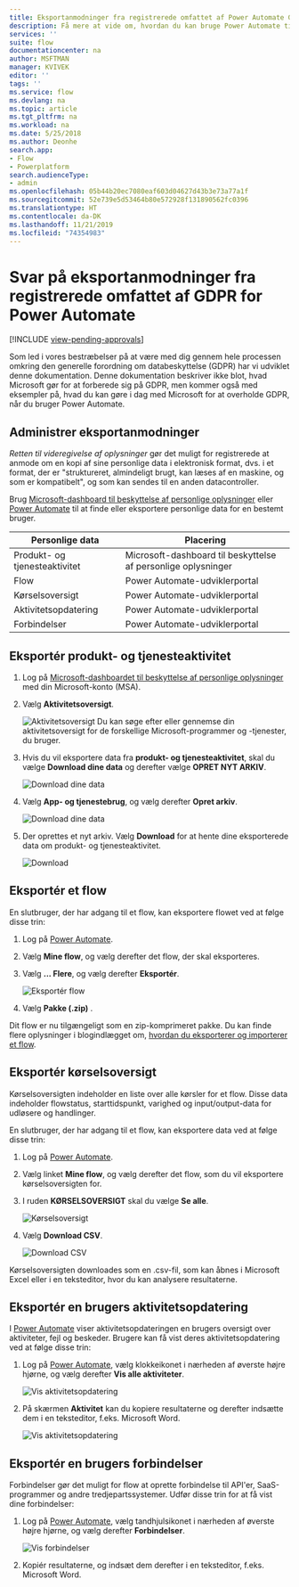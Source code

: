 ```yaml
---
title: Eksportanmodninger fra registrerede omfattet af Power Automate GDPR for Microsoft-konti (MSA) | Microsoft Docs
description: Få mere at vide om, hvordan du kan bruge Power Automate til at svare på eksportanmodninger fra registrerede omfattet af GPDR for Microsoft-konti.
services: ''
suite: flow
documentationcenter: na
author: MSFTMAN
manager: KVIVEK
editor: ''
tags: ''
ms.service: flow
ms.devlang: na
ms.topic: article
ms.tgt_pltfrm: na
ms.workload: na
ms.date: 5/25/2018
ms.author: Deonhe
search.app:
- Flow
- Powerplatform
search.audienceType:
- admin
ms.openlocfilehash: 05b44b20ec7080eaf603d04627d43b3e73a77a1f
ms.sourcegitcommit: 52e739e5d53464b80e572928f131890562fc0396
ms.translationtype: HT
ms.contentlocale: da-DK
ms.lasthandoff: 11/21/2019
ms.locfileid: "74354983"
---
```

# <a name="responding-to-gdpr-data-subject-export-requests-for-power-automate"></a>Svar på eksportanmodninger fra registrerede omfattet af GDPR for Power Automate
[!INCLUDE [view-pending-approvals](includes/cc-rebrand.md)]

Som led i vores bestræbelser på at være med dig gennem hele processen omkring den generelle forordning om databeskyttelse (GDPR) har vi udviklet denne dokumentation. Denne dokumentation beskriver ikke blot, hvad Microsoft gør for at forberede sig på GDPR, men kommer også med eksempler på, hvad du kan gøre i dag med Microsoft for at overholde GDPR, når du bruger Power Automate.

## <a name="manage-export-requests"></a>Administrer eksportanmodninger

*Retten til videregivelse af oplysninger* gør det muligt for registrerede at anmode om en kopi af sine personlige data i elektronisk format, dvs. i et format, der er "struktureret, almindeligt brugt, kan læses af en maskine, og som er kompatibelt", og som kan sendes til en anden datacontroller.

Brug [Microsoft-dashboard til beskyttelse af personlige oplysninger](https://account.microsoft.com/privacy/) eller [Power Automate](https://flow.microsoft.com/) til at finde eller eksportere personlige data for en bestemt bruger.

|Personlige data|Placering|
|-----------------|-------------------|
|Produkt- og tjenesteaktivitet|Microsoft-dashboard til beskyttelse af personlige oplysninger|
|Flow|Power Automate-udviklerportal|
|Kørselsoversigt|Power Automate-udviklerportal|
|Aktivitetsopdatering|Power Automate-udviklerportal|
|Forbindelser|Power Automate-udviklerportal|

## <a name="export-product-and-service-activity"></a>Eksportér produkt- og tjenesteaktivitet

1. Log på [Microsoft-dashboardet til beskyttelse af personlige oplysninger](https://account.microsoft.com/privacy/) med din Microsoft-konto (MSA).
1. Vælg **Aktivitetsoversigt**.

    ![Aktivitetsoversigt](./media/gdpr-dsr-export-msa/activityhistory.png) Du kan søge efter eller gennemse din aktivitetsoversigt for de forskellige Microsoft-programmer og -tjenester, du bruger.
1. Hvis du vil eksportere data fra **produkt- og tjenesteaktivitet**, skal du vælge **Download dine data** og derefter vælge **OPRET NYT ARKIV**.

    ![Download dine data](./media/gdpr-dsr-export-msa/downloaddata.png)

1. Vælg **App- og tjenestebrug**, og vælg derefter **Opret arkiv**.

    ![Download dine data](./media/gdpr-dsr-export-msa/create-archive.png)
1. Der oprettes et nyt arkiv. Vælg **Download** for at hente dine eksporterede data om produkt- og tjenesteaktivitet.

    ![Download](./media/gdpr-dsr-export-msa/download.png)

## <a name="export-a-flow"></a>Eksportér et flow

En slutbruger, der har adgang til et flow, kan eksportere flowet ved at følge disse trin:

1. Log på [Power Automate](https://flow.microsoft.com/).

1. Vælg **Mine flow**, og vælg derefter det flow, der skal eksporteres.

1. Vælg **... Flere**, og vælg derefter **Eksportér**.

    ![Eksportér flow](./media/gdpr-dsr-export/export-flow.png)

1. Vælg **Pakke (.zip)** .

Dit flow er nu tilgængeligt som en zip-komprimeret pakke. Du kan finde flere oplysninger i blogindlægget om, [hvordan du eksporterer og importerer et flow](https://flow.microsoft.com/blog/import-export-bap-packages/).

## <a name="export-run-history"></a>Eksportér kørselsoversigt

Kørselsoversigten indeholder en liste over alle kørsler for et flow. Disse data indeholder flowstatus, starttidspunkt, varighed og input/output-data for udløsere og handlinger.

En slutbruger, der har adgang til et flow, kan eksportere data ved at følge disse trin:

1. Log på [Power Automate](https://flow.microsoft.com/).
1. Vælg linket **Mine flow**, og vælg derefter det flow, som du vil eksportere kørselsoversigten for.
1. I ruden **KØRSELSOVERSIGT** skal du vælge **Se alle**.

    ![Kørselsoversigt](./media/gdpr-dsr-export/run-history.png)

1. Vælg **Download CSV**.

    ![Download CSV](./media/gdpr-dsr-export/download-csv.png)

Kørselsoversigten downloades som en .csv-fil, som kan åbnes i Microsoft Excel eller i en teksteditor, hvor du kan analysere resultaterne.

## <a name="export-a-users-activity-feed"></a>Eksportér en brugers aktivitetsopdatering

I [Power Automate](https://flow.microsoft.com/) viser aktivitetsopdateringen en brugers oversigt over aktiviteter, fejl og beskeder. Brugere kan få vist deres aktivitetsopdatering ved at følge disse trin:

1. Log på [Power Automate](https://flow.microsoft.com/), vælg klokkeikonet i nærheden af øverste højre hjørne, og vælg derefter **Vis alle aktiviteter**.

    ![Vis aktivitetsopdatering](./media/gdpr-dsr-export/show-activity-feed.png)

1. På skærmen **Aktivitet** kan du kopiere resultaterne og derefter indsætte dem i en teksteditor, f.eks. Microsoft Word.

    ![Vis aktivitetsopdatering](./media/gdpr-dsr-export/export-activity-feed.png)

## <a name="export-a-users-connections"></a>Eksportér en brugers forbindelser

Forbindelser gør det muligt for flow at oprette forbindelse til API'er, SaaS-programmer og andre tredjepartssystemer. Udfør disse trin for at få vist dine forbindelser:

1. Log på [Power Automate](https://flow.microsoft.com/), vælg tandhjulsikonet i nærheden af øverste højre hjørne, og vælg derefter **Forbindelser**.

    ![Vis forbindelser](./media/gdpr-dsr-export/show-connections.png)
1. Kopiér resultaterne, og indsæt dem derefter i en teksteditor, f.eks. Microsoft Word.
